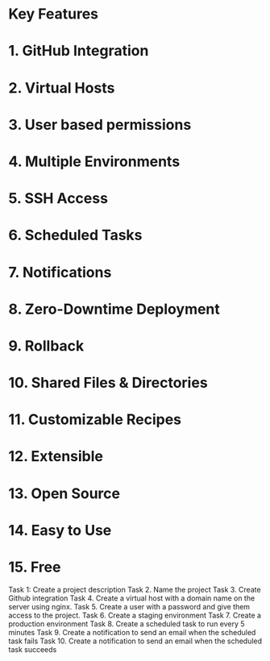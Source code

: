 # Key Features
# 1. GitHub Integration
# 2. Virtual Hosts
# 3. User based permissions
# 4. Multiple Environments
# 5. SSH Access
# 6. Scheduled Tasks
# 7. Notifications
# 8. Zero-Downtime Deployment
# 9. Rollback
# 10. Shared Files & Directories
# 11. Customizable Recipes
# 12. Extensible
# 13. Open Source
# 14. Easy to Use
# 15. Free


Task 1: Create a project description
Task 2. Name the project
Task 3. Create Github integration
Task 4. Create a virtual host with a domain name on the server using nginx.
Task 5. Create a user with a password and give them access to the project.
Task 6. Create a staging environment
Task 7. Create a production environment
Task 8. Create a scheduled task to run every 5 minutes
Task 9. Create a notification to send an email when the scheduled task fails
Task 10. Create a notification to send an email when the scheduled task succeeds    

